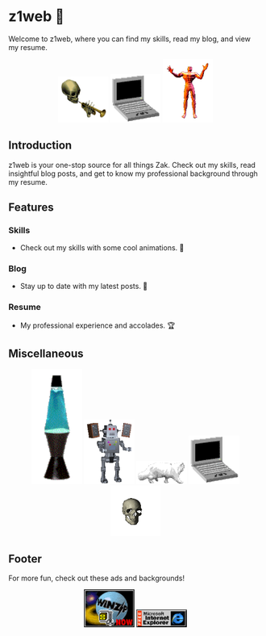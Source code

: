 # z1web 🌟

Welcome to z1web, where you can find my skills, read my blog, and view my resume.

<div align="center">
  
  <!-- Skills -->
  <img src="Graphics/DootDoot.gif" width="100" alt="Skills">
  
  <!-- Blog -->
  <img src="Graphics/LilComputer.gif" width="100" alt="Blog">
  
  <!-- Resume -->
  <img src="Graphics/GlowingAnatomicMan.gif" width="100" alt="Resume">
  
</div>

## Introduction

z1web is your one-stop source for all things Zak. Check out my skills, read insightful blog posts, and get to know my professional background through my resume.

## Features

### Skills
- Check out my skills with some cool animations. 🎨
  
### Blog
- Stay up to date with my latest posts. 📝

### Resume
- My professional experience and accolades. 🏆

## Miscellaneous

<div align="center">

  <img src="Graphics/LavaLamp.gif" width="100" alt="Lava Lamp">
  <img src="Graphics/RoboDance.gif" width="100" alt="Robo Dance">
  <img src="Graphics/WalkingKitty.gif" width="100" alt="Walking Kitty">
  <img src="Graphics/LilComputer.gif" width="100" alt="Lil Computer">
  <img src="Graphics/RotatingSkull.gif" width="100" alt="Rotating Skull">

</div>

## Footer

For more fun, check out these ads and backgrounds!

<div align="center">

  <img src="Graphics/WinzipAd.gif" width="100" alt="Winzip Ad">
  <img src="Graphics/BestViewedWith.gif" width="100" alt="IE Ad">

</div>
